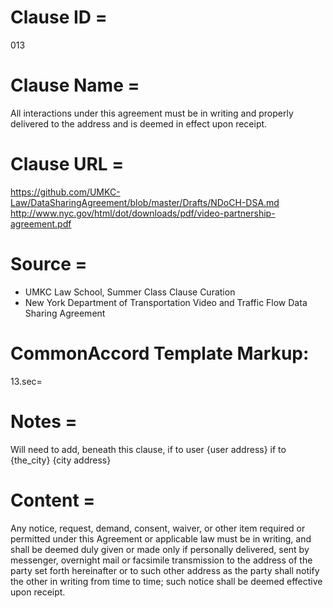 # Clause ID = 
013


# Clause Name = 
All interactions under this agreement must be in writing and properly delivered to the 
address and is deemed in effect upon receipt.

# Clause URL = 
https://github.com/UMKC-Law/DataSharingAgreement/blob/master/Drafts/NDoCH-DSA.md
http://www.nyc.gov/html/dot/downloads/pdf/video-partnership-agreement.pdf

# Source = 
* UMKC Law School, Summer Class Clause Curation
* New York Department of Transportation Video and Traffic Flow Data Sharing Agreement

# CommonAccord Template Markup:   
13.sec=

# Notes = 
Will need to add, beneath this clause, if to user {user address} if to {the_city} {city address}


# Content = 
Any notice, request, demand, consent, waiver, or other item required or permitted under 
this Agreement or applicable law must be in writing, and shall be deemed duly given or made 
only if personally delivered, sent by messenger, overnight mail or facsimile transmission to 
the address of the party set forth hereinafter or to such other address as the party shall notify 
the other in writing from time to time; such notice shall be deemed effective upon receipt.
